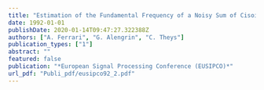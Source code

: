 ```yaml
---
title: "Estimation of the Fundamental Frequency of a Noisy Sum of Cisoids with Harmonic Related Frequencies - Application to SONAR Multipath Delay Estimation"
date: 1992-01-01
publishDate: 2020-01-14T09:47:27.322388Z
authors: ["A. Ferrari", "G. Alengrin", "C. Theys"]
publication_types: ["1"]
abstract: ""
featured: false
publication: "*European Signal Processing Conference (EUSIPCO)*"
url_pdf: "Publi_pdf/eusipco92_2.pdf"
---
```



